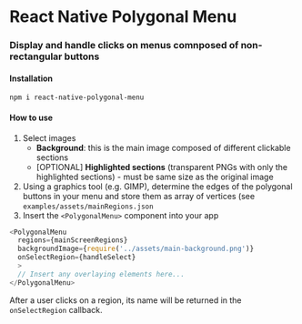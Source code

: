 # React Native Polygonal Menu

### Display and handle clicks on menus comnposed of non-rectangular buttons

#### Installation

`npm i react-native-polygonal-menu`

#### How to use

1. Select images
    - **Background**: this is the main image composed of different clickable
      sections
    - [OPTIONAL] **Highlighted sections** (transparent PNGs with only the
      highlighted sections) - must be same size as the original image
2. Using a graphics tool (e.g. GIMP), determine the edges of the polygonal
   buttons in your menu and store them as array of vertices (see
   `examples/assets/mainRegions.json`
3. Insert the `<PolygonalMenu>` component into your app

``` typescript
<PolygonalMenu
  regions={mainScreenRegions}
  backgroundImage={require('../assets/main-background.png')}
  onSelectRegion={handleSelect}
  >
  // Insert any overlaying elements here...
</PolygonalMenu>
```

After a user clicks on a region, its name will be returned in the `onSelectRegion`
callback.
